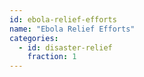 ```yaml
---
id: ebola-relief-efforts
name: "Ebola Relief Efforts"
categories:
  - id: disaster-relief
    fraction: 1
--- 
```

